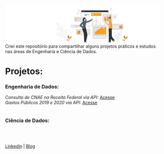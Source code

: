 ![img](https://raw.githubusercontent.com/arthurtavari/arthurtavari/master/img/0.jpg)
Criei este repositório para compartilhar alguns projetos práticos e estudos nas áreas de Engenharia e Ciência de Dados.
  <br>
  
# Projetos:
### Engenharia de Dados:
*Consulta de CNAE na Receita Federal via API:* [Acesse](https://github.com/arthurtavari/api_receitaws)
  <br>
*Gastos Públicos 2019 e 2020 via API:* [Acesse](https://github.com/arthurtavari/gastos_publicos)
  <br>
  <br>
### Ciência de Dados:
  <br>
  <br>

[Linkedin](https://www.linkedin.com/in/arthurtavari/) | [Blog](https://www.tavari.com.br)
